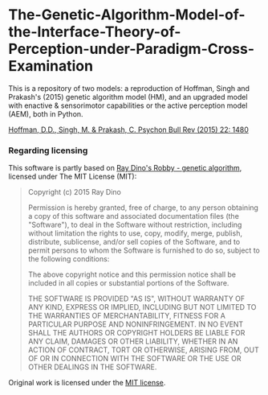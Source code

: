 # The-Genetic-Algorithm-Model-of-the-Interface-Theory-of-Perception-under-Paradigm-Cross-Examination
This is a repository of two models: a reproduction of Hoffman, Singh and Prakash's (2015) genetic algorithm model (HM), and an upgraded model with enactive &amp; sensorimotor capabilities or the active perception model (AEM), both in Python.

[Hoffman, D.D., Singh, M. & Prakash, C. Psychon Bull Rev (2015) 22: 1480](https://doi.org/10.3758/s13423-015-0890-8)

### Regarding licensing

This software is partly based on [Ray Dino's Robby - genetic algorithm](https://github.com/ray-dino/robby-genetic-algorithm), licensed under The MIT License (MIT): 

> Copyright (c) 2015 Ray Dino
> 
> Permission is hereby granted, free of charge, to any person obtaining a copy
> of this software and associated documentation files (the "Software"), to deal
> in the Software without restriction, including without limitation the rights
> to use, copy, modify, merge, publish, distribute, sublicense, and/or sell
> copies of the Software, and to permit persons to whom the Software is
> furnished to do so, subject to the following conditions:
> 
> The above copyright notice and this permission notice shall be included in all
> copies or substantial portions of the Software.
> 
> THE SOFTWARE IS PROVIDED "AS IS", WITHOUT WARRANTY OF ANY KIND, EXPRESS OR
> IMPLIED, INCLUDING BUT NOT LIMITED TO THE WARRANTIES OF MERCHANTABILITY,
> FITNESS FOR A PARTICULAR PURPOSE AND NONINFRINGEMENT. IN NO EVENT SHALL THE
> AUTHORS OR COPYRIGHT HOLDERS BE LIABLE FOR ANY CLAIM, DAMAGES OR OTHER
> LIABILITY, WHETHER IN AN ACTION OF CONTRACT, TORT OR OTHERWISE, ARISING FROM,
> OUT OF OR IN CONNECTION WITH THE SOFTWARE OR THE USE OR OTHER DEALINGS IN THE
> SOFTWARE.

Original work is licensed under the [MIT license](https://github.com/TineKolenik/The-Genetic-Algorithm-Model-of-the-Interface-Theory-of-Perception-under-Paradigm-Cross-Examination/blob/master/the%20active%20perception%20model%20(AEM)/LICENSE).

